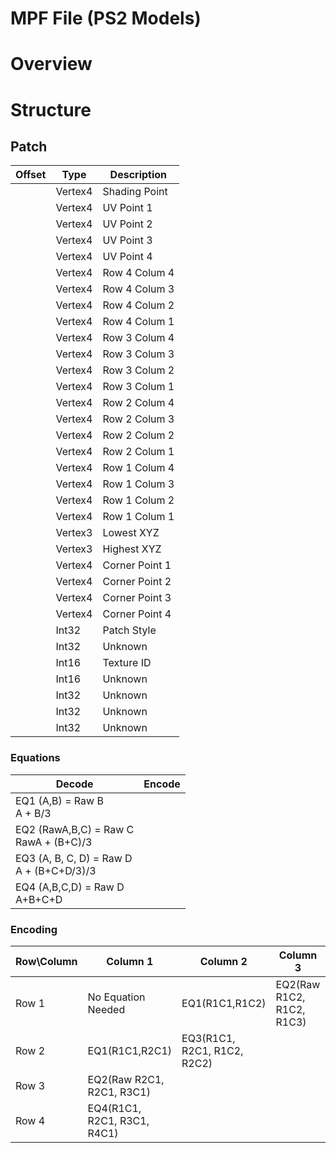 # MPF File (PS2 Models)

# Overview

# Structure

## Patch 

| Offset 	| Type    	| Description    	|
|--------	|---------	|----------------	|
|        	| Vertex4 	| Shading Point  	|
|        	| Vertex4 	| UV Point 1     	|
|        	| Vertex4 	| UV Point 2     	|
|        	| Vertex4 	| UV Point 3     	|
|        	| Vertex4 	| UV Point 4     	|
|        	| Vertex4 	| Row 4 Colum 4  	|
|        	| Vertex4 	| Row 4 Colum 3  	|
|        	| Vertex4 	| Row 4 Colum 2  	|
|        	| Vertex4 	| Row 4 Colum 1  	|
|        	| Vertex4 	| Row 3 Colum 4  	|
|        	| Vertex4 	| Row 3 Colum 3  	|
|        	| Vertex4 	| Row 3 Colum 2  	|
|        	| Vertex4 	| Row 3 Colum 1  	|
|        	| Vertex4 	| Row 2 Colum 4  	|
|        	| Vertex4 	| Row 2 Colum 3  	|
|        	| Vertex4 	| Row 2 Colum 2  	|
|        	| Vertex4 	| Row 2 Colum 1  	|
|        	| Vertex4 	| Row 1 Colum 4  	|
|        	| Vertex4 	| Row 1 Colum 3  	|
|        	| Vertex4 	| Row 1 Colum 2  	|
|        	| Vertex4 	| Row 1 Colum 1  	|
|        	| Vertex3 	| Lowest XYZ     	|
|        	| Vertex3 	| Highest XYZ    	|
|        	| Vertex4 	| Corner Point 1 	|
|        	| Vertex4 	| Corner Point 2 	|
|        	| Vertex4 	| Corner Point 3 	|
|        	| Vertex4 	| Corner Point 4 	|
|        	| Int32   	| Patch Style    	|
|        	| Int32   	| Unknown        	|
|        	| Int16   	| Texture ID     	|
|        	| Int16   	| Unknown        	|
|        	| Int32   	| Unknown        	|
|        	| Int32   	| Unknown        	|
|        	| Int32   	| Unknown        	|

### Equations

| Decode                                           	| Encode 	|
|--------------------------------------------------	|--------	|
| EQ1 (A,B) = Raw B <br> A + B/3                	|        	|
| EQ2 (RawA,B,C) = Raw C <br> RawA + (B+C)/3     	|        	|
| EQ3 (A, B, C, D) = Raw D <br> A + (B+C+D/3)/3  	|        	|
| EQ4 (A,B,C,D) = Raw D <br> A+B+C+D             	|        	|

### Encoding
| Row\Column 	| Column 1                    	| Column 2                    	| Column 3                  	| Column 4                    	|
|------------	|-----------------------------	|-----------------------------	|---------------------------	|-----------------------------	|
| Row 1      	| No Equation Needed          	| EQ1(R1C1,R1C2)              	| EQ2(Raw R1C2, R1C2, R1C3) 	| EQ4(R1C1, R1C2, R1C3, R1C4) 	|
| Row 2      	| EQ1(R1C1,R2C1)              	| EQ3(R1C1, R2C1, R1C2, R2C2) 	|                           	|                             	|
| Row 3      	| EQ2(Raw R2C1, R2C1, R3C1)   	|                             	|                           	|                             	|
| Row 4      	| EQ4(R1C1, R2C1, R3C1, R4C1) 	|                             	|                           	|                             	|